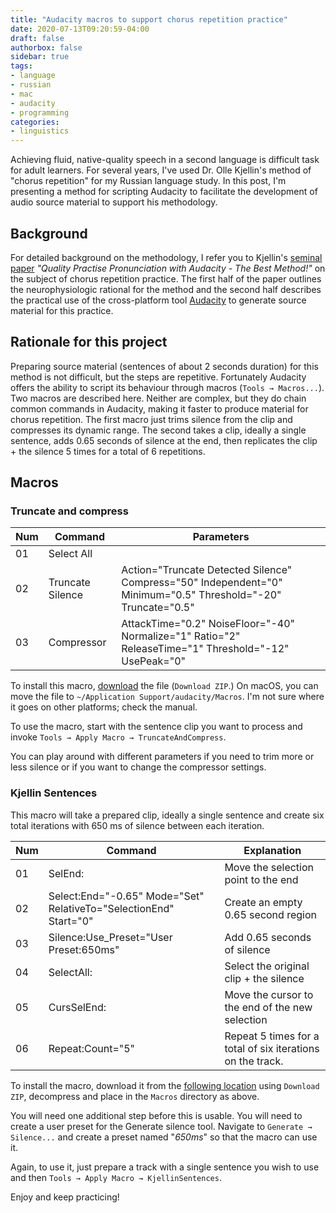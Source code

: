```yaml
---
title: "Audacity macros to support chorus repetition practice"
date: 2020-07-13T09:20:59-04:00
draft: false
authorbox: false
sidebar: true
tags:
- language
- russian
- mac
- audacity
- programming
categories:
- linguistics
---
```


Achieving fluid, native-quality speech in a second language is difficult task for adult learners. For several years, I've used Dr. Olle Kjellin's method of "chorus repetition" for my Russian language study. In this post, I'm presenting a method for scripting Audacity to facilitate the development of audio source material to support his methodology.

## Background

For detailed background on the methodology, I refer you to Kjellin's [seminal paper](https://www.dropbox.com/s/g6hkeepygfsi5vi/Kjellin-Practise-Pronunciation-w-Audacity.pdf?dl=0) _"Quality Practise Pronunciation with Audacity - The Best Method!"_ on the subject of chorus repetition practice. The first half of the paper outlines the neurophysiologic rational for the method and the second half describes the practical use of the cross-platform tool [Audacity](https://www.audacityteam.org/) to generate source material for this practice.

## Rationale for this project

Preparing source material (sentences of about 2 seconds duration) for this method is not difficult, but the steps are repetitive. Fortunately Audacity offers the ability to script its behaviour through macros (`Tools → Macros...`). Two macros are described here. Neither are complex, but they do chain common commands in Audacity, making it faster to produce material for chorus repetition. The first macro just trims silence from the clip and compresses its dynamic range. The second takes a clip, ideally a single sentence, adds 0.65 seconds of silence at the end, then replicates the clip + the silence 5 times for a total of 6 repetitions.

## Macros

### Truncate and compress

| Num | Command          | Parameters                                                                                                    |
|-----|------------------|---------------------------------------------------------------------------------------------------------------|
| 01  | Select All       |                                                                                                               |
| 02  | Truncate Silence | Action="Truncate Detected Silence" Compress="50" Independent="0" Minimum="0.5" Threshold="-20" Truncate="0.5" |
| 03  | Compressor       | AttackTime="0.2" NoiseFloor="-40" Normalize="1" Ratio="2" ReleaseTime="1" Threshold="-12" UsePeak="0"         |

To install this macro, [download](https://gist.github.com/NSBum/c12aaf6a17edfba5b44fb5948f6ba809) the file (`Download ZIP`.) On macOS, you can move the file to `~/Application Support/audacity/Macros`. I'm not sure where it goes on other platforms; check the manual.

To use the macro, start with the sentence clip you want to process and invoke `Tools → Apply Macro → TruncateAndCompress`. 

You can play around with different parameters if you need to trim more or less silence or if you want to change the compressor settings.

### Kjellin Sentences

This macro will take a prepared clip, ideally a single sentence and create six total iterations with 650 ms of silence between each iteration.


| Num | Command | Explanation |
|-----|---------|-------------|
| 01  | SelEnd: | Move the selection point to the end |
| 02  | Select:End="-0.65" Mode="Set" RelativeTo="SelectionEnd" Start="0" | Create an empty 0.65 second region |
| 03  | Silence:Use_Preset="User Preset:650ms" | Add 0.65 seconds of silence |
| 04  | SelectAll: | Select the original clip + the silence |
| 05  | CursSelEnd: | Move the cursor to the end of the new selection |
| 06  | Repeat:Count="5" | Repeat 5 times for a total of six iterations on the track. |

To install the macro, download it from the [following location](https://gist.github.com/NSBum/1bca6b07926a3cc3cea353e980c9b15d) using `Download ZIP`, decompress and place in the `Macros` directory as above.

You will need one additional step before this is usable. You will need to create a user preset for the Generate silence tool. Navigate to `Generate → Silence...` and create a preset named "_650ms_" so that the macro can use it.

Again, to use it, just prepare a track with a single sentence you wish to use and then `Tools → Apply Macro → KjellinSentences`.

Enjoy and keep practicing!
